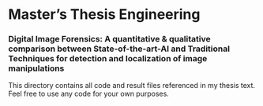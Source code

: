# Master’s Thesis Engineering
### Digital Image Forensics: A quantitative & qualitative comparison between State-of-the-art-AI and Traditional Techniques for detection and localization of image manipulations
This directory contains all code and result files referenced in my thesis text. Feel free to use any code for your own purposes.
